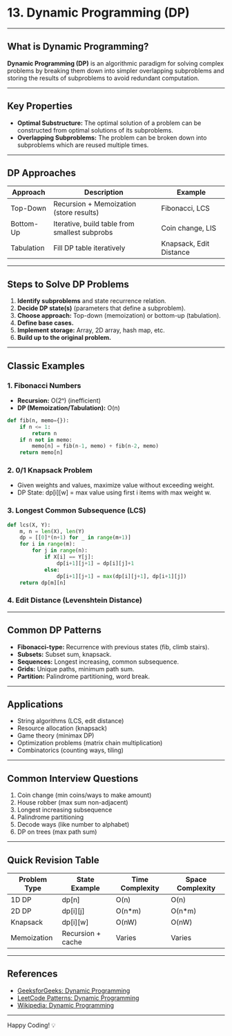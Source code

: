 # 13. Dynamic Programming (DP)

---

## What is Dynamic Programming?

**Dynamic Programming (DP)** is an algorithmic paradigm for solving complex problems by breaking them down into simpler overlapping subproblems and storing the results of subproblems to avoid redundant computation.

---

## Key Properties

- **Optimal Substructure:** The optimal solution of a problem can be constructed from optimal solutions of its subproblems.
- **Overlapping Subproblems:** The problem can be broken down into subproblems which are reused multiple times.

---

## DP Approaches

| Approach      | Description                                  | Example           |
|---------------|----------------------------------------------|-------------------|
| Top-Down      | Recursion + Memoization (store results)      | Fibonacci, LCS    |
| Bottom-Up     | Iterative, build table from smallest subprobs | Coin change, LIS  |
| Tabulation    | Fill DP table iteratively                    | Knapsack, Edit Distance |

---

## Steps to Solve DP Problems

1. **Identify subproblems** and state recurrence relation.
2. **Decide DP state(s)** (parameters that define a subproblem).
3. **Choose approach:** Top-down (memoization) or bottom-up (tabulation).
4. **Define base cases.**
5. **Implement storage:** Array, 2D array, hash map, etc.
6. **Build up to the original problem.**

---

## Classic Examples

### 1. Fibonacci Numbers

- **Recursion:** O(2ⁿ) (inefficient)
- **DP (Memoization/Tabulation):** O(n)

```python
def fib(n, memo={}):
    if n <= 1:
        return n
    if n not in memo:
        memo[n] = fib(n-1, memo) + fib(n-2, memo)
    return memo[n]
```

### 2. 0/1 Knapsack Problem

- Given weights and values, maximize value without exceeding weight.
- DP State: dp[i][w] = max value using first i items with max weight w.

### 3. Longest Common Subsequence (LCS)

```python
def lcs(X, Y):
    m, n = len(X), len(Y)
    dp = [[0]*(n+1) for _ in range(m+1)]
    for i in range(m):
        for j in range(n):
            if X[i] == Y[j]:
                dp[i+1][j+1] = dp[i][j]+1
            else:
                dp[i+1][j+1] = max(dp[i][j+1], dp[i+1][j])
    return dp[m][n]
```

### 4. Edit Distance (Levenshtein Distance)

---

## Common DP Patterns

- **Fibonacci-type:** Recurrence with previous states (fib, climb stairs).
- **Subsets:** Subset sum, knapsack.
- **Sequences:** Longest increasing, common subsequence.
- **Grids:** Unique paths, minimum path sum.
- **Partition:** Palindrome partitioning, word break.

---

## Applications

- String algorithms (LCS, edit distance)
- Resource allocation (knapsack)
- Game theory (minimax DP)
- Optimization problems (matrix chain multiplication)
- Combinatorics (counting ways, tiling)

---

## Common Interview Questions

1. Coin change (min coins/ways to make amount)
2. House robber (max sum non-adjacent)
3. Longest increasing subsequence
4. Palindrome partitioning
5. Decode ways (like number to alphabet)
6. DP on trees (max path sum)

---

## Quick Revision Table

| Problem Type       | State Example        | Time Complexity   | Space Complexity   |
|--------------------|---------------------|-------------------|--------------------|
| 1D DP              | dp[n]               | O(n)              | O(n)               |
| 2D DP              | dp[i][j]            | O(n*m)            | O(n*m)             |
| Knapsack           | dp[i][w]            | O(nW)             | O(nW)              |
| Memoization        | Recursion + cache   | Varies            | Varies             |

---

## References

- [GeeksforGeeks: Dynamic Programming](https://www.geeksforgeeks.org/dynamic-programming/)
- [LeetCode Patterns: Dynamic Programming](https://leetcode.com/tag/dynamic-programming/)
- [Wikipedia: Dynamic Programming](https://en.wikipedia.org/wiki/Dynamic_programming)

---

Happy Coding! 💡

